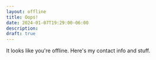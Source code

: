```yaml
---
layout: offline
title: Oops!
date: 2024-01-07T19:29:00-06:00
description:
draft: true
---
```


It looks like you're offline. Here's my contact info and stuff.
